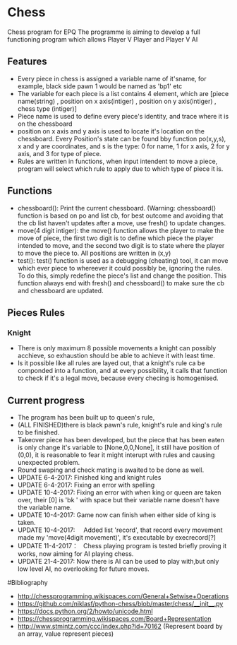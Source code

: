 # Chess
Chess program for EPQ
The programme is aiming to develop a full functioning program which allows Player V Player and Player V AI
## Features
- Every piece in chess is assigned a variable name of it'sname, for example, black side pawn 1 would be named as 'bp1' etc
- The variable for each piece is a list contains 4 element, which are [piece name(string) , position on x axis(intiger) , position on y axis(intiger) , chess type (intiger)]
- Piece name is used to define every piece's identity, and trace where it is on the chessboard
- position on x axis and y axis is used to locate it's location on the chessboard. Every Position's state can be found bby function po(x,y,s), x and y are coordinates, and s is the type: 0 for name, 1 for x axis, 2 for y axis, and 3 for type of piece.
- Rules are written in functions, when input intendent to move a piece, program will select which rule to apply due to which type of piece it is.


## Functions
- chessboard():   Print the current chessboard. (Warning: chessboard() function is based on po and list cb, for best outcome and avoiding that the cb list haven't updates after a move, use fresh() to update changes.
- move(4 digit intiger):   the move() function allows the player to make the move of piece, the first two digit is to define which piece the player intended to move, and the second two digit is to state where the player to move the piece to. All positions are written in (x,y)
- test(): test() function is used as a debugging (cheating) tool, it can move which ever piece to whereever it could possibly be, ignoring the rules. To do this, simply redefine the piece's list and change the position. This function always end with fresh() and chessboard() to make sure the cb and chessboard are updated.


## Pieces Rules
### Knight
- There is only maximum 8 possible movements a knight can possibly acchieve, so exhaustion should be able to achieve it with least time.
- Is it possible like all rules are layed out, that a knight's rule ca be componded into a function, and at every possibility, it calls that function to check if it's a legal move, because every checing is homogenised.

## Current progress
- The program has been built up to queen's rule, 
- (ALL FINISHED)there is black pawn's rule, knight's rule and king's rule to be finished. 
- Takeover piece has been developed, but the piece that has been eaten is only change it's variable to [None,0,0,None], it still have position of (0,0), it is reasonable to fear it might interupt with rules and causing unexpected problem. 
- Round swaping and check mating is awaited to be done as well.
- UPDATE 6-4-2017:      Finished king and knight rules
- UPDATE 6-4-2017:      Fixing an error with spelling
- UPDATE 10-4-2017:     Fixing an error with when king or queen are taken over, their [0] is 'bk ' with space but their variable name doesn't have the variable name.
- UPDATE 10-4-2017:     Game now can finish when either side of king is taken.
- UPDATE 10-4-2017:     Added list 'record', that record every movement made my 'move(4digit movement)', it's executable by execrecord[?]
- UPDATE 11-4-2017：    Chess playing program is tested briefly proving it works, now aiming for AI playing chess.
- UPDATE 21-4-2017:     Now there is AI can be used to play with,but only low level AI, no overlooking for future moves.



#Bibliography
 - http://chessprogramming.wikispaces.com/General+Setwise+Operations 
 - https://github.com/niklasf/python-chess/blob/master/chess/__init__.py
 - https://docs.python.org/2/howto/unicode.html
 - https://chessprogramming.wikispaces.com/Board+Representation
 - http://www.stmintz.com/ccc/index.php?id=70162 (Represent board by an array, value represent pieces)
